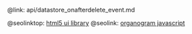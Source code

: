 @link: api/datastore_onafterdelete_event.md

@seolinktop: [html5 ui library](https://webix.com)
@seolink: [organogram javascript](https://webix.com/widget/organogram/)